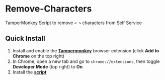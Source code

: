 # Remove-Characters  
TamperMonkey Script to remove `< >` characters from Self Service

## Quick Install

1. Install and enable the [**Tampermonkey**](https://chromewebstore.google.com/detail/tampermonkey/dhdgffkkebhmkfjojejmpbldmpobfkfo?pli=1) browser extension (click **Add to Chrome** on the top right)  
2. In Chrome, open a new tab and go to `chrome://extensions`, then toggle **Developer Mode** (top right) to **On**  
3. Install the [**script**](https://raw.githubusercontent.com/bslange2/Remove-Characters/master/Desktop/remove_characters.user.js)  
